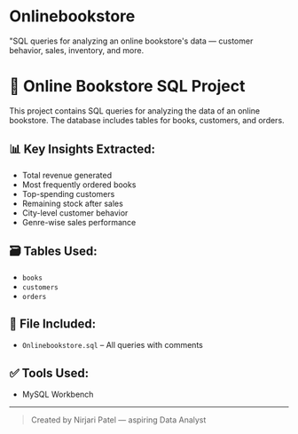 # Onlinebookstore
"SQL queries for analyzing an online bookstore's data — customer behavior, sales, inventory, and more.
# 📘 Online Bookstore SQL Project

This project contains SQL queries for analyzing the data of an online bookstore. The database includes tables for books, customers, and orders.

## 📊 Key Insights Extracted:
- Total revenue generated
- Most frequently ordered books
- Top-spending customers
- Remaining stock after sales
- City-level customer behavior
- Genre-wise sales performance

## 🗃️ Tables Used:
- `books`
- `customers`
- `orders`

## 📁 File Included:
- `Onlinebookstore.sql` – All queries with comments

## ✅ Tools Used:
- MySQL Workbench

---

> Created by Nirjari Patel — aspiring Data Analyst
